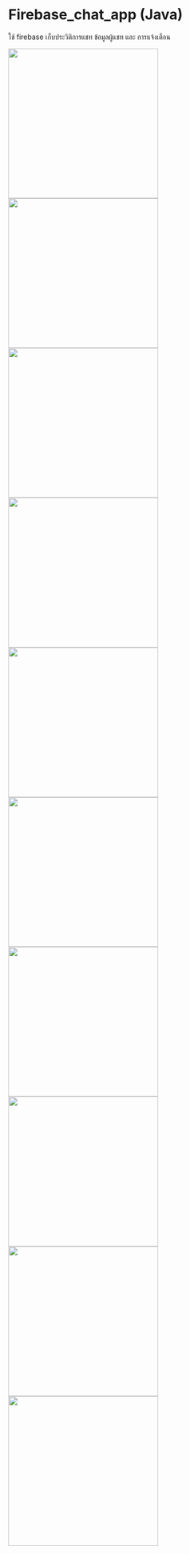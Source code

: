 # Firebase_chat_app (Java)
ใช้ firebase เก็บประวิติการแชท ข้อมูลผู้แชท และ  การแจ้งเตือน

<img src="https://raw.githubusercontent.com/Donung/Firebase_chat_app/main/image/01.jpg" width="300"/> <img src="https://raw.githubusercontent.com/Donung/Firebase_chat_app/main/image/02.jpg" width="300"/> <img src="https://raw.githubusercontent.com/Donung/Firebase_chat_app/main/image/03.jpg" width="300"/> <img src="https://raw.githubusercontent.com/Donung/Firebase_chat_app/main/image/04.jpg" width="300"/> <img src="https://raw.githubusercontent.com/Donung/Firebase_chat_app/main/image/05.jpg" width="300"/> <img src="https://raw.githubusercontent.com/Donung/Firebase_chat_app/main/image/06.jpg" width="300"/> <img src="https://raw.githubusercontent.com/Donung/Firebase_chat_app/main/image/07.jpg" width="300"/> <img src="https://raw.githubusercontent.com/Donung/Firebase_chat_app/main/image/08.jpg" width="300"/> <img src="https://raw.githubusercontent.com/Donung/Firebase_chat_app/main/image/09.jpg" width="300"/> <img src="https://raw.githubusercontent.com/Donung/Firebase_chat_app/main/image/001.jpg" width="300"/>
